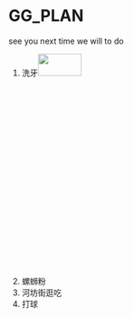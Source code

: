 # GG_PLAN
see you next time we will to do
1. 洗牙<img src="https://user-images.githubusercontent.com/12573485/163546391-376a19fe-5773-4359-a86e-9e335cdfd135.jpg"   width="40%" height="10%">
2. 螺蛳粉
3. 河坊街逛吃
4. 打球
